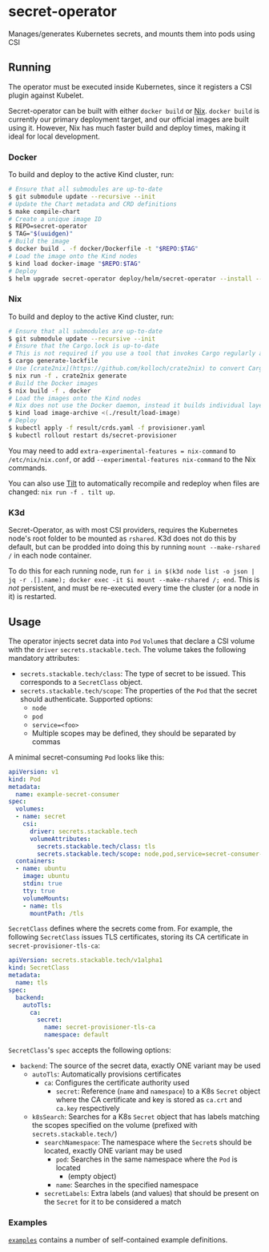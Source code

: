 # secret-operator

Manages/generates Kubernetes secrets, and mounts them into pods using CSI

## Running

The operator must be executed inside Kubernetes, since it registers a CSI plugin against Kubelet.

Secret-operator can be built with either `docker build` or [Nix](https://nixos.org/). `docker build` is currently our primary deployment target, and our
official images are built using it. However, Nix has much faster build and deploy times, making it ideal for local development.

### Docker

To build and deploy to the active Kind cluster, run:

```bash
# Ensure that all submodules are up-to-date
$ git submodule update --recursive --init
# Update the Chart metadata and CRD definitions
$ make compile-chart
# Create a unique image ID
$ REPO=secret-operator
$ TAG="$(uuidgen)"
# Build the image
$ docker build . -f docker/Dockerfile -t "$REPO:$TAG"
# Load the image onto the Kind nodes
$ kind load docker-image "$REPO:$TAG"
# Deploy
$ helm upgrade secret-operator deploy/helm/secret-operator --install --set-string "image.repository=$REPO,image.tag=$TAG"
```

### Nix

To build and deploy to the active Kind cluster, run:

```bash
# Ensure that all submodules are up-to-date
$ git submodule update --recursive --init
# Ensure that the Cargo.lock is up-to-date
# This is not required if you use a tool that invokes Cargo regularly anyway, such as Rust-Analyzer
$ cargo generate-lockfile
# Use [crate2nix](https://github.com/kolloch/crate2nix) to convert Cargo.lock into a Nix derivation
$ nix run -f . crate2nix generate 
# Build the Docker images
$ nix build -f . docker
# Load the images onto the Kind nodes
# Nix does not use the Docker daemon, instead it builds individual layers, as well as a script (`result/load-image`) that combines them into a Docker image archive
$ kind load image-archive <(./result/load-image)
# Deploy
$ kubectl apply -f result/crds.yaml -f provisioner.yaml
$ kubectl rollout restart ds/secret-provisioner
```

You may need to add `extra-experimental-features = nix-command` to `/etc/nix/nix.conf`, or add `--experimental-features nix-command` to the Nix commands.

You can also use [Tilt](https://tilt.dev/) to automatically recompile and redeploy when files are changed: `nix run -f . tilt up`.

### K3d

Secret-Operator, as with most CSI providers, requires the Kubernetes node's root folder to be mounted as `rshared`. K3d does not do this by default,
but can be prodded into doing this by running `mount --make-rshared /` in each node container.

To do this for each running node, run `for i in $(k3d node list -o json | jq -r .[].name); docker exec -it $i mount --make-rshared /; end`.
This is _not_ persistent, and must be re-executed every time the cluster (or a node in it) is restarted.

## Usage

The operator injects secret data into `Pod` `Volume`s that declare a CSI volume with the `driver` `secrets.stackable.tech`.
The volume takes the following mandatory attributes:

- `secrets.stackable.tech/class`: The type of secret to be issued. This corresponds to a `SecretClass` object.
- `secrets.stackable.tech/scope`: The properties of the `Pod` that the secret should authenticate. Supported options:
  - `node`
  - `pod`
  - `service=<foo>`
  - Multiple scopes may be defined, they should be separated by commas
  
A minimal secret-consuming `Pod` looks like this:

```yaml
apiVersion: v1
kind: Pod
metadata:
  name: example-secret-consumer
spec:
  volumes:
  - name: secret
    csi:
      driver: secrets.stackable.tech
      volumeAttributes:
        secrets.stackable.tech/class: tls
        secrets.stackable.tech/scope: node,pod,service=secret-consumer-nginx
  containers:
  - name: ubuntu
    image: ubuntu
    stdin: true
    tty: true
    volumeMounts:
    - name: tls
      mountPath: /tls
```

`SecretClass` defines where the secrets come from. For example, the following `SecretClass`
issues TLS certificates, storing its CA certificate in `secret-provisioner-tls-ca`:

```yaml
apiVersion: secrets.stackable.tech/v1alpha1
kind: SecretClass
metadata:
  name: tls
spec:
  backend:
    autoTls:
      ca:
        secret:
          name: secret-provisioner-tls-ca
          namespace: default
```

`SecretClass`'s `spec` accepts the following options:

- `backend`: The source of the secret data, exactly ONE variant may be used
  - `autoTls`: Automatically provisions certificates
    - `ca`: Configures the certificate authority used
      - `secret`: Reference (`name` and `namespace`) to a K8s `Secret` object where the CA certificate and key is stored as `ca.crt` and `ca.key` respectively
  - `k8sSearch`: Searches for a K8s `Secret` object that has labels matching the scopes specified on the volume (prefixed with `secrets.stackable.tech/`)
    - `searchNamespace`: The namespace where the `Secret`s should be located, exactly ONE variant may be used
      - `pod`: Searches in the same namespace where the `Pod` is located
        - (empty object)
      - `name`: Searches in the specified namespace
    - `secretLabels`: Extra labels (and values) that should be present on the `Secret` for it to be considered a match
    
### Examples

[`examples`](./examples) contains a number of self-contained example definitions.
